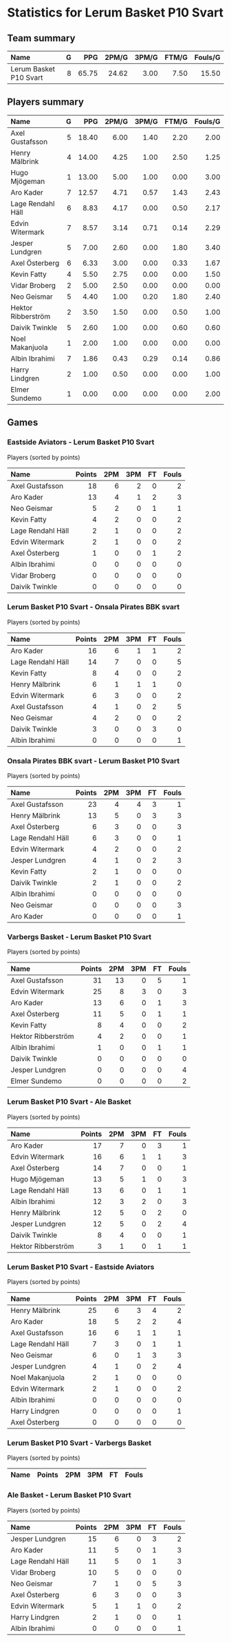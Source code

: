 # Statistics for Lerum Basket P10 Svart

## Team summary

| Name | G | PPG | 2PM/G | 3PM/G | FTM/G | Fouls/G |
|:-----|--:|----:|------:|------:|------:|--------:|
| Lerum Basket P10 Svart | 8 | 65.75 | 24.62 | 3.00 | 7.50 | 15.50 |

## Players summary

| Name | G | PPG | 2PM/G | 3PM/G | FTM/G | Fouls/G |
|:-----|--:|----:|------:|------:|------:|--------:|
| Axel Gustafsson | 5 | 18.40 | 6.00 | 1.40 | 2.20 | 2.00 |
| Henry Mälbrink | 4 | 14.00 | 4.25 | 1.00 | 2.50 | 1.25 |
| Hugo Mjögeman | 1 | 13.00 | 5.00 | 1.00 | 0.00 | 3.00 |
| Aro Kader | 7 | 12.57 | 4.71 | 0.57 | 1.43 | 2.43 |
| Lage Rendahl Häll | 6 | 8.83 | 4.17 | 0.00 | 0.50 | 2.17 |
| Edvin Witermark | 7 | 8.57 | 3.14 | 0.71 | 0.14 | 2.29 |
| Jesper Lundgren | 5 | 7.00 | 2.60 | 0.00 | 1.80 | 3.40 |
| Axel Österberg | 6 | 6.33 | 3.00 | 0.00 | 0.33 | 1.67 |
| Kevin Fatty | 4 | 5.50 | 2.75 | 0.00 | 0.00 | 1.50 |
| Vidar Broberg | 2 | 5.00 | 2.50 | 0.00 | 0.00 | 0.00 |
| Neo Geismar | 5 | 4.40 | 1.00 | 0.20 | 1.80 | 2.40 |
| Hektor Ribberström | 2 | 3.50 | 1.50 | 0.00 | 0.50 | 1.00 |
| Daivik Twinkle | 5 | 2.60 | 1.00 | 0.00 | 0.60 | 0.60 |
| Noel Makanjuola | 1 | 2.00 | 1.00 | 0.00 | 0.00 | 0.00 |
| Albin Ibrahimi | 7 | 1.86 | 0.43 | 0.29 | 0.14 | 0.86 |
| Harry Lindgren | 2 | 1.00 | 0.50 | 0.00 | 0.00 | 1.00 |
| Elmer Sundemo | 1 | 0.00 | 0.00 | 0.00 | 0.00 | 2.00 |

## Games

### Eastside Aviators - Lerum Basket P10 Svart

Players (sorted by points)

| Name | Points | 2PM | 3PM | FT | Fouls |
|:-----|-------:|----:|----:|---:|------:|
| Axel Gustafsson | 18 |  6 |  2 |  0 |  2 |
| Aro Kader | 13 |  4 |  1 |  2 |  3 |
| Neo Geismar |  5 |  2 |  0 |  1 |  1 |
| Kevin Fatty |  4 |  2 |  0 |  0 |  2 |
| Lage Rendahl Häll |  2 |  1 |  0 |  0 |  2 |
| Edvin Witermark |  2 |  1 |  0 |  0 |  2 |
| Axel Österberg |  1 |  0 |  0 |  1 |  2 |
| Albin Ibrahimi |  0 |  0 |  0 |  0 |  0 |
| Vidar Broberg |  0 |  0 |  0 |  0 |  0 |
| Daivik Twinkle |  0 |  0 |  0 |  0 |  0 |

### Lerum Basket P10 Svart - Onsala Pirates BBK svart

Players (sorted by points)

| Name | Points | 2PM | 3PM | FT | Fouls |
|:-----|-------:|----:|----:|---:|------:|
| Aro Kader | 16 |  6 |  1 |  1 |  2 |
| Lage Rendahl Häll | 14 |  7 |  0 |  0 |  5 |
| Kevin Fatty |  8 |  4 |  0 |  0 |  2 |
| Henry Mälbrink |  6 |  1 |  1 |  1 |  0 |
| Edvin Witermark |  6 |  3 |  0 |  0 |  2 |
| Axel Gustafsson |  4 |  1 |  0 |  2 |  5 |
| Neo Geismar |  4 |  2 |  0 |  0 |  2 |
| Daivik Twinkle |  3 |  0 |  0 |  3 |  0 |
| Albin Ibrahimi |  0 |  0 |  0 |  0 |  1 |

### Onsala Pirates BBK svart - Lerum Basket P10 Svart

Players (sorted by points)

| Name | Points | 2PM | 3PM | FT | Fouls |
|:-----|-------:|----:|----:|---:|------:|
| Axel Gustafsson | 23 |  4 |  4 |  3 |  1 |
| Henry Mälbrink | 13 |  5 |  0 |  3 |  3 |
| Axel Österberg |  6 |  3 |  0 |  0 |  3 |
| Lage Rendahl Häll |  6 |  3 |  0 |  0 |  1 |
| Edvin Witermark |  4 |  2 |  0 |  0 |  2 |
| Jesper Lundgren |  4 |  1 |  0 |  2 |  3 |
| Kevin Fatty |  2 |  1 |  0 |  0 |  0 |
| Daivik Twinkle |  2 |  1 |  0 |  0 |  2 |
| Albin Ibrahimi |  0 |  0 |  0 |  0 |  0 |
| Neo Geismar |  0 |  0 |  0 |  0 |  3 |
| Aro Kader |  0 |  0 |  0 |  0 |  1 |

### Varbergs Basket - Lerum Basket P10 Svart

Players (sorted by points)

| Name | Points | 2PM | 3PM | FT | Fouls |
|:-----|-------:|----:|----:|---:|------:|
| Axel Gustafsson | 31 | 13 |  0 |  5 |  1 |
| Edvin Witermark | 25 |  8 |  3 |  0 |  3 |
| Aro Kader | 13 |  6 |  0 |  1 |  3 |
| Axel Österberg | 11 |  5 |  0 |  1 |  1 |
| Kevin Fatty |  8 |  4 |  0 |  0 |  2 |
| Hektor Ribberström |  4 |  2 |  0 |  0 |  1 |
| Albin Ibrahimi |  1 |  0 |  0 |  1 |  1 |
| Daivik Twinkle |  0 |  0 |  0 |  0 |  0 |
| Jesper Lundgren |  0 |  0 |  0 |  0 |  4 |
| Elmer Sundemo |  0 |  0 |  0 |  0 |  2 |

### Lerum Basket P10 Svart - Ale Basket

Players (sorted by points)

| Name | Points | 2PM | 3PM | FT | Fouls |
|:-----|-------:|----:|----:|---:|------:|
| Aro Kader | 17 |  7 |  0 |  3 |  1 |
| Edvin Witermark | 16 |  6 |  1 |  1 |  3 |
| Axel Österberg | 14 |  7 |  0 |  0 |  1 |
| Hugo Mjögeman | 13 |  5 |  1 |  0 |  3 |
| Lage Rendahl Häll | 13 |  6 |  0 |  1 |  1 |
| Albin Ibrahimi | 12 |  3 |  2 |  0 |  3 |
| Henry Mälbrink | 12 |  5 |  0 |  2 |  0 |
| Jesper Lundgren | 12 |  5 |  0 |  2 |  4 |
| Daivik Twinkle |  8 |  4 |  0 |  0 |  1 |
| Hektor Ribberström |  3 |  1 |  0 |  1 |  1 |

### Lerum Basket P10 Svart - Eastside Aviators

Players (sorted by points)

| Name | Points | 2PM | 3PM | FT | Fouls |
|:-----|-------:|----:|----:|---:|------:|
| Henry Mälbrink | 25 |  6 |  3 |  4 |  2 |
| Aro Kader | 18 |  5 |  2 |  2 |  4 |
| Axel Gustafsson | 16 |  6 |  1 |  1 |  1 |
| Lage Rendahl Häll |  7 |  3 |  0 |  1 |  1 |
| Neo Geismar |  6 |  0 |  1 |  3 |  3 |
| Jesper Lundgren |  4 |  1 |  0 |  2 |  4 |
| Noel Makanjuola |  2 |  1 |  0 |  0 |  0 |
| Edvin Witermark |  2 |  1 |  0 |  0 |  2 |
| Albin Ibrahimi |  0 |  0 |  0 |  0 |  0 |
| Harry Lindgren |  0 |  0 |  0 |  0 |  1 |
| Axel Österberg |  0 |  0 |  0 |  0 |  0 |

### Lerum Basket P10 Svart - Varbergs Basket

Players (sorted by points)

| Name | Points | 2PM | 3PM | FT | Fouls |
|:-----|-------:|----:|----:|---:|------:|

### Ale Basket - Lerum Basket P10 Svart

Players (sorted by points)

| Name | Points | 2PM | 3PM | FT | Fouls |
|:-----|-------:|----:|----:|---:|------:|
| Jesper Lundgren | 15 |  6 |  0 |  3 |  2 |
| Aro Kader | 11 |  5 |  0 |  1 |  3 |
| Lage Rendahl Häll | 11 |  5 |  0 |  1 |  3 |
| Vidar Broberg | 10 |  5 |  0 |  0 |  0 |
| Neo Geismar |  7 |  1 |  0 |  5 |  3 |
| Axel Österberg |  6 |  3 |  0 |  0 |  3 |
| Edvin Witermark |  5 |  1 |  1 |  0 |  2 |
| Harry Lindgren |  2 |  1 |  0 |  0 |  1 |
| Albin Ibrahimi |  0 |  0 |  0 |  0 |  1 |

